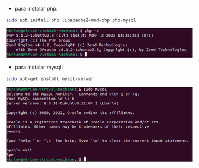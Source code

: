 - para instalar php:

```bash
sudo apt install php libapache2-mod-php php-mysql
```

![image](../imagenes/5.png)

- para instalar mysql:

```bash
sudo apt-get install mysql-server
```

![image](../imagenes/4.png)
